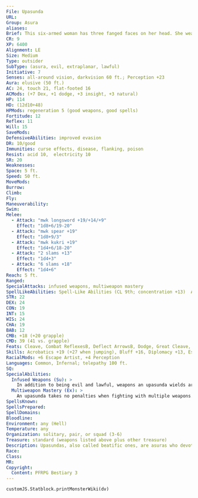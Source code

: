 ```yaml
---
File: Upasunda
URL: 
Group: Asura
aliases: 
Brief: This six-armed woman has three fanged faces on her head. She wears colorful robes, and her hands wield several exotic weapons.
CR: 9
XP: 6400
Alignment: LE
Size: Medium
Type: outsider
SubType: (asura, evil, extraplanar, lawful)
Initiative: 7
Senses: all-around vision, darkvision 60 ft.; Perception +23
Aura: elusive (50 ft.)
AC: 24, touch 21, flat-footed 16
ACMods: (+7 Dex, +1 dodge, +3 insight, +3 natural)
HP: 114
HD: (12d10+48)
HPMods: regeneration 5 (good weapons, good spells)
Fortitude: 12
Reflex: 11
Will: 15
SaveMods: 
DefensiveAbilities: improved evasion
DR: 10/good
Immunities: curse effects, disease, flanking, poison
Resist: acid 10,  electricity 10
SR: 20
Weaknesses: 
Space: 5 ft.
Speed: 50 ft.
MoveMods: 
Burrow: 
Climb: 
Fly: 
Maneuverability: 
Swim: 
Melee: 
  - Attack: "mwk longsword +19/+14/+9"
    Effect: "1d8+6/19-20"
  - Attack: "mwk spear +19"
    Effect: "1d8+9/3"
  - Attack: "mwk kukri +19"
    Effect: "1d4+6/18-20"
  - Attack: "2 slams +13"
    Effect: "1d4+3"
  - Attack: "6 slams +18"
    Effect: "1d4+6"
Reach: 5 ft.
Ranged: 
SpecialAttacks: infused weapons, multiweapon mastery
SpellLikeAbilities: Spell-Like Abilities (CL 9th; concentration +13)  At will-disguise self, greater teleport (self plus 50 lbs. of objects only), feather fall, see invisibility, spider climb  3/day-deeper darkness, levitate, rainbow pattern (DC 18)  1/day-haste, hold monster (DC 19), summon (level 4,  2 adhukaits 45% or 1 upasunda 20%)
STR: 22
DEX: 24
CON: 19
INT: 15
WIS: 24
CHA: 19
BAB: 12
CMB: +18 (+20 grapple)
CMD: 39 (41 vs. grapple)
Feats: Cleave, Combat ReflexesB, Deflect ArrowsB, Dodge, Great Cleave, Improved GrappleB, Mobility, Power Attack, Spring Attack
Skills: Acrobatics +19 (+27 when jumping), Bluff +16, Diplomacy +13, Escape Artist +25, Intimidate +16, Knowledge (arcana) +8, Knowledge (planes) +14, Perception +23, Perform (dance) +16, Sense Motive +19, Stealth +19
RacialMods: +6 Escape Artist, +4 Perception
Languages: Common, Infernal; telepathy 100 ft.
SQ: 
SpecialAbilities:
  Infused Weapons (Su): >
    In addition to being evil and lawful, weapons an upasunda wields are considered to be magic for the purposes of overcoming damage reduction.
  Multiweapon Mastery (Ex): >
    An upasunda takes no penalties when fighting with multiple weapons.
SpellsKnown: 
SpellsPrepared: 
SpellDomains: 
Bloodline: 
Environment: any (Hell)
Temperature: any
Organization: solitary, pair, or squad (3-6)
Treasure: standard (weapons listed above plus other treasure)
Description: Upasundas, also called beatific ones, are asuras who devote themselves to martial meditations and physical perfection. Upasundas seek monklike poise and skill, and through it, the ability to deal flawless destruction wherever they go. Their nickname suggests purity, and indeed, each beatific one is an expression of asura purity through devotion to the ideal of annihilation. It is believed that the first upasundas were created from the jealous followers of a man who achieved divinity through his own force of will. Those of his followers who felt abandoned when this new deity ascended to the Great Beyond sought other ways to achieve immortality, and fell pray to one of the asura ranas, who granted them their desire by transforming them into beatific ones.  Upasundas never surrender to foes in combat and rarely flee from battle. They hope to increase in skill and wisdom or to die in battle. On either path lies evolution toward a greater understanding of destruction in its countless forms.  An upasunda is 7 feet tall and weighs 240 pounds.
Race: 
Class: 
MR: 
Copyright:
  Content: PFRPG Bestiary 3
---
```

```dataviewjs
customJS.Statblock.printMonsterWiki(dv)
```
